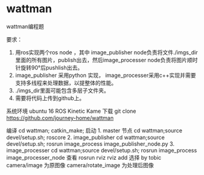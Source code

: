 # wattman
wattman编程题

要求：
1. 用ros实现两个ros node ，其中 image_publisher node负责将文件./imgs_dir里面的所有图片，publish出去，然后image_processer node负责将图片顺时针旋转90°后pushlish出去。
2. image_publisher 采用python 实现， image_processer采用c++实现并需要支持多线程来处理数据，以提整体的性能。
3. ./imgs_dir里面可能包含多层子文件夹。
4. 需要将代码上传到github上。

系统环境
    ubuntu 16 
    ROS Kinetic Kame
下载
    git clone https://github.com/journey-home/wattman

编译
    cd wattman;
    catkin_make;
启动
    1. master 节点
        cd wattman;source devel/setup.sh;
        roscore 
    2. image_publisher
        cd wattman;source devel/setup.sh;
        rosrun image_process image_publisher_node.py 
    3. image_processer
        cd wattman;source devel/setup.sh;
        rosrun image_process image_processer_node
查看
    rosrun rviz rviz 
    add 选择 by tobic
        camera/image   为原图像
        camera/rotate_image  为处理后图像